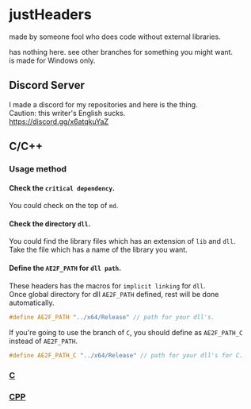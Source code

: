 # justHeaders
made by someone fool who does code without external libraries.

has nothing here.
see other branches for something you might want.  
is made for Windows only.

## Discord Server
I made a discord for my repositories and here is the thing.  
Caution: this writer's English sucks.  
https://discord.gg/x6atqkuYaZ

## C/C++
### Usage method
#### Check the `critical dependency`.
You could check on the top of `md`.

#### Check the directory `dll`.
You could find the library files which has an extension of `lib` and `dll`.  
Take the file which has a name of the library you want.

#### Define the `AE2F_PATH` for `dll path`.
These headers has the macros for `implicit linking` for `dll`.  
Once global directory for dll `AE2F_PATH` defined, rest will be done automatically.  
```cpp
#define AE2F_PATH "../x64/Release" // path for your dll's.
```
If you're going to use the branch of `C`, you should define as `AE2F_PATH_C` instead of `AE2F_PATH`.
```c
#define AE2F_PATH_C "../x64/Release" // path for your dll's for C.
```

### <a href="https://github.com/yuisanae2f/justHeaders/tree/C">C</a>
### <a href="https://github.com/yuisanae2f/justHeaders/tree/CPP">CPP</a>
